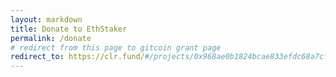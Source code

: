```yaml
---
layout: markdown
title: Donate to EthStaker
permalink: /donate
# redirect from this page to gitcoin grant page
redirect_to: https://clr.fund/#/projects/0x968ae0b1824bcae833efdc68a7cfa726a310a778743c159845593d853dbb6305
---
```


